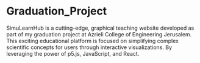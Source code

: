 # Graduation_Project
SimuLearnHub is a cutting-edge, graphical teaching website developed as part of my graduation project at Azrieli College of Engineering Jerusalem. This exciting educational platform is focused on simplifying complex scientific concepts for users through interactive visualizations. By leveraging the power of p5.js, JavaScript, and React.
